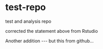 # test-repo
test and analysis repo

corrected the statement above from Rstudio

Another addition --- but this from github...
